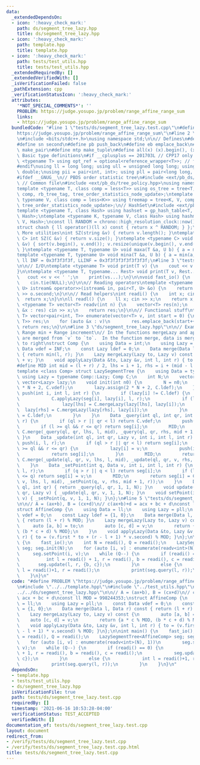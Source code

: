 ```yaml
---
data:
  _extendedDependsOn:
  - icon: ':heavy_check_mark:'
    path: ds/segment_tree_lazy.hpp
    title: ds/segment_tree_lazy.hpp
  - icon: ':heavy_check_mark:'
    path: template.hpp
    title: template.hpp
  - icon: ':heavy_check_mark:'
    path: tests/test_utils.hpp
    title: tests/test_utils.hpp
  _extendedRequiredBy: []
  _extendedVerifiedWith: []
  _isVerificationFailed: false
  _pathExtension: cpp
  _verificationStatusIcon: ':heavy_check_mark:'
  attributes:
    '*NOT_SPECIAL_COMMENTS*': ''
    PROBLEM: https://judge.yosupo.jp/problem/range_affine_range_sum
    links:
    - https://judge.yosupo.jp/problem/range_affine_range_sum
  bundledCode: "#line 1 \"tests/ds/segment_tree_lazy.test.cpp\"\n#define PROBLEM \"\
    https://judge.yosupo.jp/problem/range_affine_range_sum\"\n#line 2 \"template.hpp\"\
    \n#include <bits/stdc++.h>\nusing namespace std;\n\n// Defines\n#define fs first\n\
    #define sn second\n#define pb push_back\n#define eb emplace_back\n#define mpr\
    \ make_pair\n#define mtp make_tuple\n#define all(x) (x).begin(), (x).end()\n//\
    \ Basic type definitions\n#if __cplusplus == 201703L // CPP17 only things\ntemplate\
    \ <typename T> using opt_ref = optional<reference_wrapper<T>>; // for some templates\n\
    #endif\nusing ll = long long; using ull = unsigned long long; using ld = long\
    \ double;\nusing pii = pair<int, int>; using pll = pair<long long, long long>;\n\
    #ifdef __GNUG__\n// PBDS order statistic tree\n#include <ext/pb_ds/assoc_container.hpp>\
    \ // Common file\n#include <ext/pb_ds/tree_policy.hpp>\nusing namespace __gnu_pbds;\n\
    template <typename T, class comp = less<T>> using os_tree = tree<T, null_type,\
    \ comp, rb_tree_tag, tree_order_statistics_node_update>;\ntemplate <typename K,\
    \ typename V, class comp = less<K>> using treemap = tree<K, V, comp, rb_tree_tag,\
    \ tree_order_statistics_node_update>;\n// HashSet\n#include <ext/pb_ds/assoc_container.hpp>\n\
    template <typename T, class Hash> using hashset = gp_hash_table<T, null_type,\
    \ Hash>;\ntemplate <typename K, typename V, class Hash> using hashmap = gp_hash_table<K,\
    \ V, Hash>;\nconst ll RANDOM = chrono::high_resolution_clock::now().time_since_epoch().count();\n\
    struct chash { ll operator()(ll x) const { return x ^ RANDOM; } };\n#endif\n//\
    \ More utilities\nint SZ(string &v) { return v.length(); }\ntemplate <typename\
    \ C> int SZ(C &v) { return v.size(); }\ntemplate <typename C> void UNIQUE(vector<C>\
    \ &v) { sort(v.begin(), v.end()); v.resize(unique(v.begin(), v.end()) - v.begin());\
    \ }\ntemplate <typename T, typename U> void maxa(T &a, U b) { a = max(a, b); }\n\
    template <typename T, typename U> void mina(T &a, U b) { a = min(a, b); }\nconst\
    \ ll INF = 0x3f3f3f3f, LLINF = 0x3f3f3f3f3f3f3f3f;\n#line 3 \"tests/test_utils.hpp\"\
    \n\n// I/O\ntemplate <typename T> void print(T v) {\n    cout << v << '\\n';\n\
    }\n\ntemplate <typename T, typename... Rest> void print(T v, Rest... vs) {\n \
    \   cout << v << ' ';\n    print(vs...);\n}\n\nvoid fast_io() {\n    ios_base::sync_with_stdio(false);\n\
    \    cin.tie(NULL);\n}\n\n// Reading operators\ntemplate <typename T, typename\
    \ U> istream& operator>>(istream& in, pair<T, U> &o) {\n    return in >> o.first\
    \ >> o.second;\n}\n\n// Read helpers\nint readi() {\n    int x; cin >> x;\n  \
    \  return x;\n}\n\nll readl() {\n    ll x; cin >> x;\n    return x;\n}\n\ntemplate\
    \ <typename T> vector<T> readv(int n) {\n    vector<T> res(n);\n    for (auto\
    \ &x : res) cin >> x;\n    return res;\n}\n\n// Functional stuff\ntemplate <typename\
    \ T> vector<pair<int, T>> enumerate(vector<T> v, int start = 0) {\n    vector<pair<int,\
    \ T>> res;\n    for (auto &x : v)\n        res.emplace_back(start++, x);\n   \
    \ return res;\n}\n\n#line 3 \"ds/segment_tree_lazy.hpp\"\n\n// Example comparator:\
    \ Range min + Range increment\n// In the functions mergeLazy and applyLazy, objects\
    \ are merged from `v` to `to`.  In the function merge, data is merged from left\
    \ to right\nstruct Comp {\n    using Data = int;\n    using Lazy = int;\n    const\
    \ Data vdef = INF;\n    const Lazy ldef = 0;\n    Data merge(Data l, Data r) const\
    \ { return min(l, r); }\n    Lazy mergeLazy(Lazy to, Lazy v) const { return to\
    \ + v; }\n    void applyLazy(Data &to, Lazy &v, int l, int r) { to += v; }\n};\n\
    #define MID int mid = (l + r) / 2, lhs = i + 1, rhs = i + (mid - l + 1) * 2;\n\
    template <class Comp> struct LazySegmentTree {\n    using Data = typename Comp::Data;\
    \ using Lazy = typename Comp::Lazy; Comp C;\n    int N;\n    vector<Data> seg;\
    \ vector<Lazy> lazy;\n    void init(int n0) {\n        N = n0;\n        seg.assign(2\
    \ * N + 2, C.vdef);\n        lazy.assign(2 * N + 2, C.ldef);\n    }\n    void\
    \ push(int i, int l, int r) {\n        if (lazy[i] != C.ldef) {\n            MID;\n\
    \            C.applyLazy(seg[i], lazy[i], l, r);\n            if (l != r) {\n\
    \                lazy[lhs] = C.mergeLazy(lazy[lhs], lazy[i]);\n              \
    \  lazy[rhs] = C.mergeLazy(lazy[rhs], lazy[i]);\n            }\n            lazy[i]\
    \ = C.ldef;\n        }\n    }\n    Data _query(int ql, int qr, int i, int l, int\
    \ r) {\n        if (ql > r || qr < l) return C.vdef;\n        push(i, l, r);\n\
    \        if (l >= ql && r <= qr) return seg[i];\n        MID;\n        return\
    \ C.merge(_query(ql, qr, lhs, l, mid), _query(ql, qr, rhs, mid + 1, r));\n   \
    \ }\n    Data _update(int ql, int qr, Lazy v, int i, int l, int r) {\n       \
    \ push(i, l, r);\n        if (ql > r || qr < l) return seg[i];\n        if (l\
    \ >= ql && r <= qr) {\n            lazy[i] = v;\n            push(i, l, r);\n\
    \            return seg[i];\n        }\n        MID;\n        return seg[i] =\
    \ C.merge(_update(ql, qr, v, lhs, l, mid), _update(ql, qr, v, rhs, mid + 1, r));\n\
    \    }\n    Data _setPoint(int q, Data v, int i, int l, int r) {\n        push(i,\
    \ l, r);\n        if (q > r || q < l) return seg[i];\n        if (l >= q && r\
    \ <= q) return seg[i] = v;\n        MID;\n        return seg[i] = C.merge(_setPoint(q,\
    \ v, lhs, l, mid), _setPoint(q, v, rhs, mid + 1, r));\n    }\n    Data query(int\
    \ ql, int qr) { return _query(ql, qr, 1, 1, N); }\n    void update(int ql, int\
    \ qr, Lazy v) { _update(ql, qr, v, 1, 1, N); }\n    void setPoint(int q, Data\
    \ v) { _setPoint(q, v, 1, 1, N); }\n};\n#line 5 \"tests/ds/segment_tree_lazy.test.cpp\"\
    \n\n// A = (ax+b), B = (cx+d)\n// c(ax+b)+d = acx + bc + d\nconst ll MOD = 998244353;\n\
    struct AffineComp {\n    using Data = ll;\n    using Lazy = pll;\n    const Data\
    \ vdef = 0;\n    const Lazy ldef = {1, 0};\n    Data merge(Data l, Data r) const\
    \ { return (l + r) % MOD; }\n    Lazy mergeLazy(Lazy to, Lazy v) const {\n   \
    \     auto [a, b] = to;\n        auto [c, d] = v;\n        return {a * c % MOD,\
    \ (b * c + d) % MOD};\n    }\n    void applyLazy(Data &to, Lazy &v, int l, int\
    \ r) { to = (v.first * to + (r - l + 1) * v.second) % MOD; }\n};\n\nint main()\
    \ {\n    fast_io();\n    int N = readi(), Q = readi();\n    LazySegmentTree<AffineComp>\
    \ seg; seg.init(N);\n    for (auto [i, v] : enumerate(readv<int>(N), 1))\n   \
    \     seg.setPoint(i, v);\n    while (Q--) {\n        if (readi() == 0) {\n  \
    \          int l = readi() + 1, r = readi(), b = readi(), c = readi();\n     \
    \       seg.update(l, r, {b, c});\n        }\n        else {\n            int\
    \ l = readi()+1, r = readi();\n            print(seg.query(l, r));\n        }\n\
    \    }\n}\n"
  code: "#define PROBLEM \"https://judge.yosupo.jp/problem/range_affine_range_sum\"\
    \n#include \"../../template.hpp\"\n#include \"../test_utils.hpp\"\n#include \"\
    ../../ds/segment_tree_lazy.hpp\"\n\n// A = (ax+b), B = (cx+d)\n// c(ax+b)+d =\
    \ acx + bc + d\nconst ll MOD = 998244353;\nstruct AffineComp {\n    using Data\
    \ = ll;\n    using Lazy = pll;\n    const Data vdef = 0;\n    const Lazy ldef\
    \ = {1, 0};\n    Data merge(Data l, Data r) const { return (l + r) % MOD; }\n\
    \    Lazy mergeLazy(Lazy to, Lazy v) const {\n        auto [a, b] = to;\n    \
    \    auto [c, d] = v;\n        return {a * c % MOD, (b * c + d) % MOD};\n    }\n\
    \    void applyLazy(Data &to, Lazy &v, int l, int r) { to = (v.first * to + (r\
    \ - l + 1) * v.second) % MOD; }\n};\n\nint main() {\n    fast_io();\n    int N\
    \ = readi(), Q = readi();\n    LazySegmentTree<AffineComp> seg; seg.init(N);\n\
    \    for (auto [i, v] : enumerate(readv<int>(N), 1))\n        seg.setPoint(i,\
    \ v);\n    while (Q--) {\n        if (readi() == 0) {\n            int l = readi()\
    \ + 1, r = readi(), b = readi(), c = readi();\n            seg.update(l, r, {b,\
    \ c});\n        }\n        else {\n            int l = readi()+1, r = readi();\n\
    \            print(seg.query(l, r));\n        }\n    }\n}\n"
  dependsOn:
  - template.hpp
  - tests/test_utils.hpp
  - ds/segment_tree_lazy.hpp
  isVerificationFile: true
  path: tests/ds/segment_tree_lazy.test.cpp
  requiredBy: []
  timestamp: '2021-06-16 10:53:28-04:00'
  verificationStatus: TEST_ACCEPTED
  verifiedWith: []
documentation_of: tests/ds/segment_tree_lazy.test.cpp
layout: document
redirect_from:
- /verify/tests/ds/segment_tree_lazy.test.cpp
- /verify/tests/ds/segment_tree_lazy.test.cpp.html
title: tests/ds/segment_tree_lazy.test.cpp
---
```

